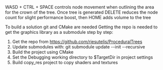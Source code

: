 WASD + CTRL + SPACE controls node movement when outlining the area for the crown of the tree.
Once tree is generated DELETE reduces the node count for slight performance boost,
then HOME adds volume to the tree

To build a solution git and CMake are needed
Getting the repo is needed to get the graphics library as a submodule
step by step:
1. Get the repo from https://github.com/riesutelis/ProceduralTrees
2. Update submodules with: git submodule update --init --recursive
3. Build the project using CMake
4. Set the Debugging working directory to $TargetDir in project settings
5. Build copy_res project to copy shaders and textures
